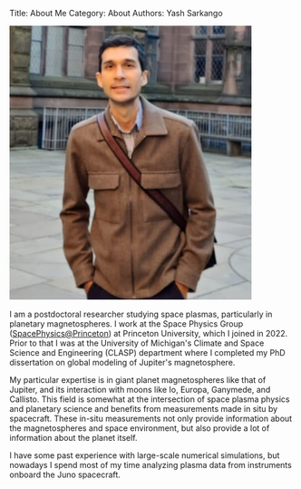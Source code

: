 Title: About Me
Category: About
Authors: Yash Sarkango

![Picture](../images/photo.JPG)

I am a postdoctoral researcher studying space plasmas, particularly in planetary magnetospheres. I work at the Space Physics Group ([SpacePhysics@Princeton](https://spacephysics.princeton.edu/)) at Princeton University, which I joined in 2022. Prior to that I was at the University of Michigan's Climate and Space Science and Engineering (CLASP) department where I completed my PhD dissertation on global modeling of Jupiter's magnetosphere. 

My particular expertise is in giant planet magnetospheres like that of Jupiter, and its interaction with moons like Io, Europa, Ganymede, and Callisto. This field is somewhat at the intersection of space plasma physics and planetary science and benefits from measurements made in situ by spacecraft. These in-situ measurements not only provide information about the magnetospheres and space environment, but also provide a lot of information about the planet itself.  

I have some past experience with large-scale numerical simulations, but nowadays I spend most of my time analyzing plasma data from instruments onboard the Juno spacecraft.  